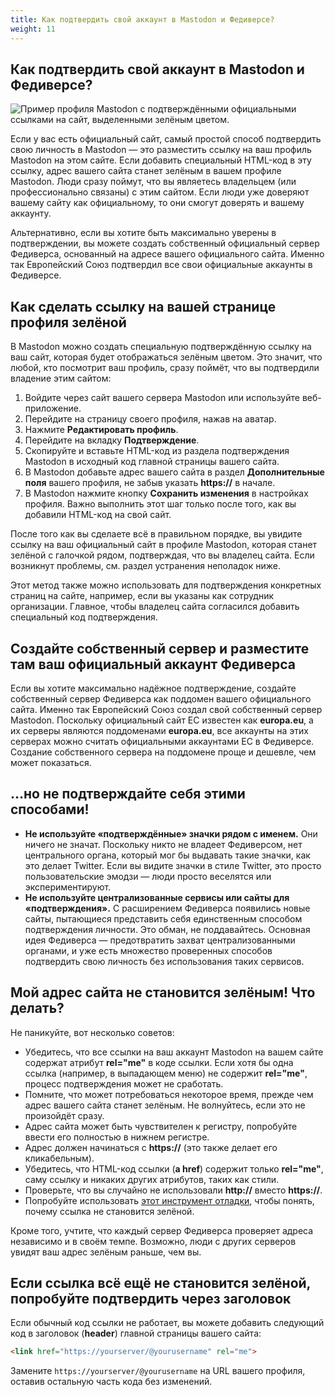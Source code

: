 ```yaml
---
title: Как подтвердить свой аккаунт в Mastodon и Федиверсе?
weight: 11
---
```


## Как подтвердить свой аккаунт в Mastodon и Федиверсе?

![Пример профиля Mastodon с подтверждёнными официальными ссылками на сайт, выделенными зелёным цветом.](https://fedi.tips/wp-content/uploads/2022/12/TexasObserverVerificationExample.png "Пример профиля Mastodon с подтверждённой официальной ссылкой на сайт и работающий на собственном сервере с уникальным доменным именем")<!-- todo: заменить на локализованное изображение -->

Если у вас есть официальный сайт, самый простой способ подтвердить свою личность в Mastodon — это разместить ссылку на ваш профиль Mastodon на этом сайте. Если добавить специальный HTML-код в эту ссылку, адрес вашего сайта станет зелёным в вашем профиле Mastodon. Люди сразу поймут, что вы являетесь владельцем (или профессионально связаны) с этим сайтом. Если люди уже доверяют вашему сайту как официальному, то они смогут доверять и вашему аккаунту.

Альтернативно, если вы хотите быть максимально уверены в подтверждении, вы можете создать собственный официальный сервер Федиверса, основанный на адресе вашего официального сайта. Именно так Европейский Союз подтвердил все свои официальные аккаунты в Федиверсе.

## Как сделать ссылку на вашей странице профиля зелёной

В Mastodon можно создать специальную подтверждённую ссылку на ваш сайт, которая будет отображаться зелёным цветом. Это значит, что любой, кто посмотрит ваш профиль, сразу поймёт, что вы подтвердили владение этим сайтом:

1. Войдите через сайт вашего сервера Mastodon или используйте веб-приложение.
2. Перейдите на страницу своего профиля, нажав на аватар.
3. Нажмите **Редактировать профиль**.
4. Перейдите на вкладку **Подтверждение**.
5. Скопируйте и вставьте HTML-код из раздела подтверждения Mastodon в исходный код главной страницы вашего сайта.
6. В Mastodon добавьте адрес вашего сайта в раздел **Дополнительные поля** вашего профиля, не забыв указать **https://** в начале.
7. В Mastodon нажмите кнопку **Сохранить изменения** в настройках профиля. Важно выполнить этот шаг только после того, как вы добавили HTML-код на свой сайт.

После того как вы сделаете всё в правильном порядке, вы увидите ссылку на ваш официальный сайт в профиле Mastodon, которая станет зелёной с галочкой рядом, подтверждая, что вы владелец сайта. Если возникнут проблемы, см. раздел устранения неполадок ниже.

Этот метод также можно использовать для подтверждения конкретных страниц на сайте, например, если вы указаны как сотрудник организации. Главное, чтобы владелец сайта согласился добавить специальный код подтверждения.

## Создайте собственный сервер и разместите там ваш официальный аккаунт Федиверса

Если вы хотите максимально надёжное подтверждение, создайте собственный сервер Федиверса как поддомен вашего официального сайта. Именно так Европейский Союз создал свой собственный сервер Mastodon. Поскольку официальный сайт ЕС известен как **europa.eu**, а их серверы являются поддоменами **europa.eu**, все аккаунты на этих серверах можно считать официальными аккаунтами ЕС в Федиверсе. Создание собственного сервера на поддомене проще и дешевле, чем может показаться.

## …но не подтверждайте себя этими способами!

- **Не используйте «подтверждённые» значки рядом с именем.** Они ничего не значат. Поскольку никто не владеет Федиверсом, нет центрального органа, который мог бы выдавать такие значки, как это делает Twitter. Если вы видите значки в стиле Twitter, это просто пользовательские эмодзи — люди просто веселятся или экспериментируют.
- **Не используйте централизованные сервисы или сайты для «подтверждения».** С расширением Федиверса появились новые сайты, пытающиеся представить себя единственным способом подтверждения личности. Это обман, не поддавайтесь. Основная идея Федиверса — предотвратить захват централизованными органами, и уже есть множество проверенных способов подтвердить свою личность без использования таких сервисов.

## Мой адрес сайта не становится зелёным! Что делать?

Не паникуйте, вот несколько советов:

- Убедитесь, что все ссылки на ваш аккаунт Mastodon на вашем сайте содержат атрибут **rel="me"** в коде ссылки. Если хотя бы одна ссылка (например, в выпадающем меню) не содержит **rel="me"**, процесс подтверждения может не сработать.
- Помните, что может потребоваться некоторое время, прежде чем адрес вашего сайта станет зелёным. Не волнуйтесь, если это не произойдёт сразу.
- Адрес сайта может быть чувствителен к регистру, попробуйте ввести его полностью в нижнем регистре.
- Адрес должен начинаться с **https://** (это также делает его кликабельным).
- Убедитесь, что HTML-код ссылки (**a href**) содержит только **rel="me"**, саму ссылку и никаких других атрибутов, таких как стили.
- Проверьте, что вы случайно не использовали **http://** вместо **https://**.
- Попробуйте использовать [этот инструмент отладки](https://mastodon-link-debugger.vercel.app/), чтобы понять, почему ссылка не становится зелёной.

Кроме того, учтите, что каждый сервер Федиверса проверяет адреса независимо и в своём темпе. Возможно, люди с других серверов увидят ваш адрес зелёным раньше, чем вы.

## Если ссылка всё ещё не становится зелёной, попробуйте подтвердить через заголовок

Если обычный код ссылки не работает, вы можете добавить следующий код в заголовок (**header**) главной страницы вашего сайта:

```html
<link href="https://yourserver/@yourusername" rel="me">
```

Замените `https://yourserver/@yourusername` на URL вашего профиля, оставив остальную часть кода без изменений.